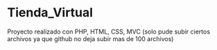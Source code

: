 # Tienda_Virtual
Proyecto realizado con PHP, HTML, CSS, MVC
(solo pude subir ciertos archivos ya que github no deja subir mas de 100 archivos)
